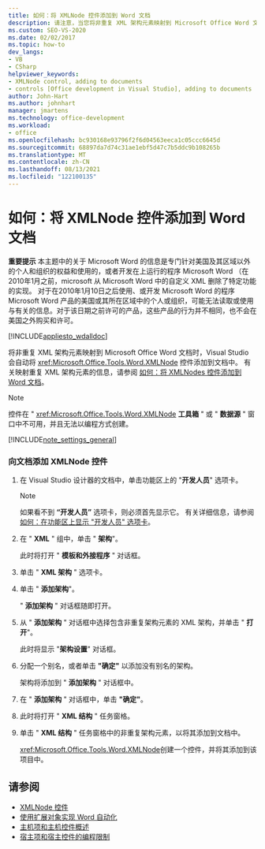 ```yaml
---
title: 如何：将 XMLNode 控件添加到 Word 文档
description: 请注意，当您将非重复 XML 架构元素映射到 Microsoft Office Word 文档时，Visual Studio 会自动向您的文档添加 XMLNode 控件。
ms.custom: SEO-VS-2020
ms.date: 02/02/2017
ms.topic: how-to
dev_langs:
- VB
- CSharp
helpviewer_keywords:
- XMLNode control, adding to documents
- controls [Office development in Visual Studio], adding to documents
author: John-Hart
ms.author: johnhart
manager: jmartens
ms.technology: office-development
ms.workload:
- office
ms.openlocfilehash: bc930168e93796f2f6d04563eeca1c05ccc6645d
ms.sourcegitcommit: 68897da7d74c31ae1ebf5d47c7b5ddc9b108265b
ms.translationtype: MT
ms.contentlocale: zh-CN
ms.lasthandoff: 08/13/2021
ms.locfileid: "122100135"
---
```

# <a name="how-to-add-xmlnode-controls-to-word-documents"></a>如何：将 XMLNode 控件添加到 Word 文档
  **重要提示** 本主题中的关于 Microsoft Word 的信息是专门针对美国及其区域以外的个人和组织的权益和使用的，或者开发在上运行的程序 Microsoft Word （在2010年1月之前，microsoft 从 Microsoft Word 中的自定义 XML 删除了特定功能的实现。 对于在2010年1月10日之后使用、或开发 Microsoft Word 的程序 Microsoft Word 产品的美国或其所在区域中的个人或组织，可能无法读取或使用与有关的信息。对于该日期之前许可的产品，这些产品的行为并不相同，也不会在美国之外购买和许可。

 [!INCLUDE[appliesto_wdalldoc](../vsto/includes/appliesto-wdalldoc-md.md)]

 将非重复 XML 架构元素映射到 Microsoft Office Word 文档时，Visual Studio 会自动将 <xref:Microsoft.Office.Tools.Word.XMLNode> 控件添加到文档中。 有关映射重复 XML 架构元素的信息，请参阅 [如何：将 XMLNodes 控件添加到 Word 文档](../vsto/how-to-add-xmlnodes-controls-to-word-documents.md)。

> [!NOTE]
> 控件在 " <xref:Microsoft.Office.Tools.Word.XMLNode> **工具箱** " 或 " **数据源** " 窗口中不可用，并且无法以编程方式创建。

 [!INCLUDE[note_settings_general](../sharepoint/includes/note-settings-general-md.md)]

### <a name="to-add-an-xmlnode-control-to-a-document"></a>向文档添加 XMLNode 控件

1. 在 Visual Studio 设计器的文档中，单击功能区上的 "**开发人员**" 选项卡。

    > [!NOTE]
    > 如果看不到 **“开发人员”** 选项卡，则必须首先显示它。 有关详细信息，请参阅 [如何：在功能区上显示 "开发人员" 选项卡](../vsto/how-to-show-the-developer-tab-on-the-ribbon.md)。

2. 在 " **XML** " 组中，单击 " **架构**"。

     此时将打开 " **模板和外接程序** " 对话框。

3. 单击 " **XML 架构** " 选项卡。

4. 单击 " **添加架构**"。

     " **添加架构** " 对话框随即打开。

5. 从 " **添加架构** " 对话框中选择包含非重复架构元素的 XML 架构，并单击 " **打开**"。

     此时将显示 "**架构设置**" 对话框。

6. 分配一个别名，或者单击 **"确定"** 以添加没有别名的架构。

     架构将添加到 " **添加架构** " 对话框中。

7. 在 " **添加架构** " 对话框中，单击 **"确定"**。

8. 此时将打开 " **XML 结构** " 任务窗格。

9. 单击 " **XML 结构** " 任务窗格中的非重复架构元素，以将其添加到文档中。

     <xref:Microsoft.Office.Tools.Word.XMLNode>创建一个控件，并将其添加到该项目中。

## <a name="see-also"></a>请参阅
- [XMLNode 控件](../vsto/xmlnode-control.md)
- [使用扩展对象实现 Word 自动化](../vsto/automating-word-by-using-extended-objects.md)
- [主机项和主机控件概述](../vsto/host-items-and-host-controls-overview.md)
- [宿主项和宿主控件的编程限制](../vsto/programmatic-limitations-of-host-items-and-host-controls.md)

